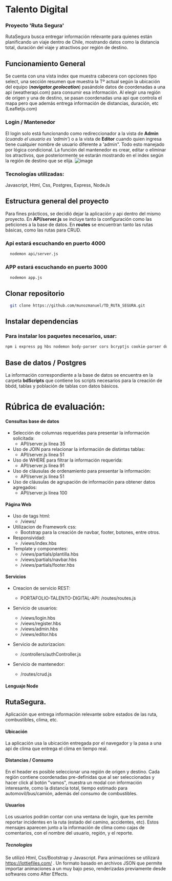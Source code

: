 # Talento Digital
### Proyecto 'Ruta Segura'
RutaSegura busca entregar información relevante para quienes están planificando un viaje dentro de Chile, mostrando datos como la distancia total, duración del viaje y  atractivos por región de destino.

## Funcionamiento General
Se cuenta con una vista index que muestra cabecera con opciones tipo select, una sección resumen que muestra la Tº actual según la ubicación del equipo (***navigator.geolocation***) pasándole datos de coordenadas a una api (weatherapi.com) para consumir esa información.
Al elegir una región de origen y una de destino, se pasan coordenadas una api que controla el mapa pero que además entrega información de distancias, duración, etc (Leafletjs.com)

### Login / Mantenedor
El login solo está funcionando como redireccionador a la vista de **Admin** (*cuando el usuario es 'admin'*) o a la vista de **Editor** cuando quien ingresa tiene cualquier nombre de usuario diferente a 'admin". Todo esto manejado por lógica condicional.
La función del mantenedor es crear, editar o eliminar los atractivos, que posteriormente se estarán mostrando en el index según la región de destino que se elija.
![image](https://github.com/munozmanuel/TD_RUTA_SEGURA/assets/108648624/df340d59-7f3a-42dd-a596-1461680aea9e)









### Tecnologías utilizadas:
Javascript, Html, Css, Postgres, Express, NodeJs




## Estructura general del proyecto
Para fines prácticos, se decidió dejar la aplicación y api dentro del mismo proyecto. En **API/server.js** se incluye tanto la configuración como las peticiones a la base de datos.
En  **routes** se encuentran tanto las rutas básicas, como las rutas para CRUD.

### Api estará escuchando en puerto 4000
```bash
  nodemon api/server.js
```
### APP estará escuchando en puerto 3000
```bash
  nodemon app.js
```
## Clonar repositorio
```bash
  git clone https://github.com/munozmanuel/TD_RUTA_SEGURA.git
```
## Instalar dependencias
### Para instalar los paquetes necesarios, usar:
```bash
npm i express pg hbs nodemon body-parser cors bcryptjs cookie-parser dotenv express-session jsonwebtoken method-override node-fetch pdfkit sweetalert2
```

## Base de datos / Postgres
La información correspondiente a la base de datos se encuentra en la carpeta **bdScripts** que contiene los scripts necesarios para la creación de bbdd, tablas y población de tablas con datos básicos. 



# Rúbrica de evaluación: 

#### Consultas base de datos
- Selección de columnas requeridas para presentar la información solicitada:
    - API/server.js línea 35
- Uso de JOIN para relacionar la información de distintas tablas: 
    - API/server.js línea 51
- Uso de WHERE para filtrar la información requerida: 
    - API/server.js línea 91
- Uso de cláusulas de ordenamiento para presentar la información: 
    - API/server.js línea 51
- Uso de cláusulas de agrupación de información para obtener datos agregados:
    - API/server.js línea 100

#### Página Web 
- Uso de tags html:
    - /views/ 
- Utilizacion de Framework css: 
    - Bootstrap para la creación de navbar, footer, botones, entre otros.
- Responsividad: 
    - /views/index.hbs
- Template y componentes: 
    - /views/partials/plantilla.hbs
    - /views/partials/navbar.hbs 
    - /views/partials/footer.hbs
    
#### Servicios
- Creacion de servicio REST: 
    - PORTAFOLIO-TALENTO-DIGITAL-API: /routes/routes.js

- Servicio de usuarios:
    - /views/login.hbs
    - /views/register.hbs
    - /views/admin.hbs
    - /views/editor.hbs

- Servicio de autorizacion: 
    - /controllers/authController.js
- Servicio de mantenedor: 
    - /routes/crud.js

#### Lenguaje Node




















## RutaSegura.

Aplicación que entrega información relevante sobre estados de las ruta, combustibles, clima, etc.

#### Ubicación
La aplicación usa la ubicación entregada por el navegador y la pasa a una api de clima que entrega el clima en tiempo real.

#### Distancias / Consumo
En el header es posible seleccionar una región de origen y destino. Cada región contiene coordenadas pre-definidas que al ser seleccionadas y hacer click al botón "vamos",  muestra un modal con información interesante, como la distancia total, tiempo estimado para automovil/bus/camión, además del consumo de combustibles.

#### Usuarios
Los usuarios podrán contar con una ventana de login, que les permite reportar incidentes en la ruta (estado del camino, accidentes, etc). Estos mensajes aparecen junto a la información de clima como cajas de comentarios, con el nombre del usuario, región, y el reporte.

##### Tecnologías
Se utilizó Html, Css/Bootstrap y Javascript.
Para animaciónes se utilizará https://lottiefiles.com/ . Un formato basado en archivos JSON que permite importar animaciones a un muy bajo peso, renderizadas previamente desde softwares como After Effects.
